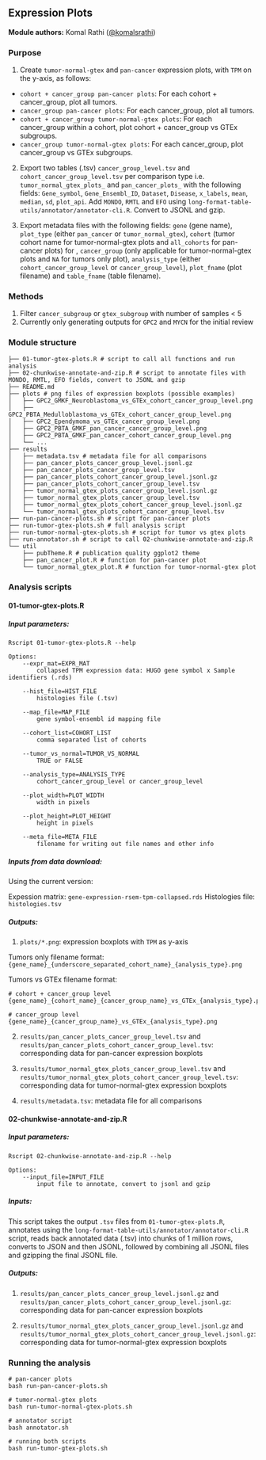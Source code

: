 ## Expression Plots

**Module authors:** Komal Rathi ([@komalsrathi](https://github.com/komalsrathi))

### Purpose

1. Create `tumor-normal-gtex` and `pan-cancer` expression plots, with `TPM` on the y-axis, as follows:

* `cohort + cancer_group pan-cancer plots`: For each cohort + cancer_group, plot all tumors.
* `cancer_group pan-cancer plots`: For each cancer_group, plot all tumors.
* `cohort + cancer_group tumor-normal-gtex plots`: For each cancer_group within a cohort, plot cohort + cancer_group vs GTEx subgroups.
* `cancer_group tumor-normal-gtex plots`: For each cancer_group, plot cancer_group vs GTEx subgroups.

2. Export two tables (.tsv) `cancer_group_level.tsv` and `cohort_cancer_group_level.tsv` per comparison type i.e. `tumor_normal_gtex_plots_` and `pan_cancer_plots_` with the following fields: `Gene_symbol`, `Gene_Ensembl_ID`, `Dataset`, `Disease`, `x_labels`, `mean`, `median`, `sd`, `plot_api`. Add `MONDO`, `RMTL` and	`EFO` using `long-format-table-utils/annotator/annotator-cli.R`. Convert to JSONL and gzip.

3. Export metadata files with the following fields: `gene` (gene name), `plot_type` (either `pan_cancer` or `tumor_normal_gtex`), `cohort` (tumor cohort name for tumor-normal-gtex plots and `all_cohorts` for pan-cancer plots) for , `cancer_group` (only applicable for tumor-normal-gtex plots and `NA` for tumors only plot), `analysis_type` (either `cohort_cancer_group_level` or `cancer_group_level`), `plot_fname` (plot filename) and `table_fname` (table filename).

### Methods 

1. Filter `cancer_subgroup` or `gtex_subgroup` with number of samples < 5 
2. Currently only generating outputs for `GPC2` and `MYCN` for the initial review

### Module structure

```
├── 01-tumor-gtex-plots.R # script to call all functions and run analysis
├── 02-chunkwise-annotate-and-zip.R # script to annotate files with MONDO, RMTL, EFO fields, convert to JSONL and gzip
├── README.md 
├── plots # png files of expression boxplots (possible examples)
│   ├── GPC2_GMKF_Neuroblastoma_vs_GTEx_cohort_cancer_group_level.png
│   ├── GPC2_PBTA_Medulloblastoma_vs_GTEx_cohort_cancer_group_level.png
│   ├── GPC2_Ependymoma_vs_GTEx_cancer_group_level.png
│   ├── GPC2_PBTA_GMKF_pan_cancer_cancer_group_level.png
│   ├── GPC2_PBTA_GMKF_pan_cancer_cohort_cancer_group_level.png
│   └── ...
├── results
│   ├── metadata.tsv # metadata file for all comparisons
│   ├── pan_cancer_plots_cancer_group_level.jsonl.gz
│   ├── pan_cancer_plots_cancer_group_level.tsv
│   ├── pan_cancer_plots_cohort_cancer_group_level.jsonl.gz
│   ├── pan_cancer_plots_cohort_cancer_group_level.tsv
│   ├── tumor_normal_gtex_plots_cancer_group_level.jsonl.gz
│   ├── tumor_normal_gtex_plots_cancer_group_level.tsv
│   ├── tumor_normal_gtex_plots_cohort_cancer_group_level.jsonl.gz
│   └── tumor_normal_gtex_plots_cohort_cancer_group_level.tsv 
├── run-pan-cancer-plots.sh # script for pan-cancer plots
├── run-tumor-gtex-plots.sh # full analysis script
├── run-tumor-normal-gtex-plots.sh # script for tumor vs gtex plots
├── run-annotator.sh # script to call 02-chunkwise-annotate-and-zip.R
└── util
    ├── pubTheme.R # publication quality ggplot2 theme
    ├── pan_cancer_plot.R # function for pan-cancer plot
    └── tumor_normal_gtex_plot.R # function for tumor-normal-gtex plot
```

### Analysis scripts

#### 01-tumor-gtex-plots.R

##### Input parameters:

```
Rscript 01-tumor-gtex-plots.R --help

Options:
	--expr_mat=EXPR_MAT
		collapsed TPM expression data: HUGO gene symbol x Sample identifiers (.rds)

	--hist_file=HIST_FILE
		histologies file (.tsv)

	--map_file=MAP_FILE
		gene symbol-ensembl id mapping file

	--cohort_list=COHORT_LIST
		comma separated list of cohorts

	--tumor_vs_normal=TUMOR_VS_NORMAL
		TRUE or FALSE

	--analysis_type=ANALYSIS_TYPE
		cohort_cancer_group_level or cancer_group_level

	--plot_width=PLOT_WIDTH
		width in pixels

	--plot_height=PLOT_HEIGHT
		height in pixels

	--meta_file=META_FILE
		filename for writing out file names and other info
```

##### Inputs from data download:

Using the current version:

Expession matrix: `gene-expression-rsem-tpm-collapsed.rds` 
Histologies file: `histologies.tsv`

##### Outputs: 

1. `plots/*.png`: expression boxplots with `TPM` as y-axis

Tumors only filename format: 
`{gene_name}_{underscore_separated_cohort_name}_{analysis_type}.png` 

Tumors vs GTEx filename format: 
```
# cohort + cancer_group level
{gene_name}_{cohort_name}_{cancer_group_name}_vs_GTEx_{analysis_type}.png

# cancer_group level
{gene_name}_{cancer_group_name}_vs_GTEx_{analysis_type}.png
``` 

2. `results/pan_cancer_plots_cancer_group_level.tsv` and `results/pan_cancer_plots_cohort_cancer_group_level.tsv`: corresponding data for pan-cancer expression boxplots

3. `results/tumor_normal_gtex_plots_cancer_group_level.tsv` and `results/tumor_normal_gtex_plots_cohort_cancer_group_level.tsv`: corresponding data for tumor-normal-gtex expression boxplots

4. `results/metadata.tsv`: metadata file for all comparisons 

#### 02-chunkwise-annotate-and-zip.R

##### Input parameters:

```
Rscript 02-chunkwise-annotate-and-zip.R --help

Options:
	--input_file=INPUT_FILE
		input file to annotate, convert to jsonl and gzip
```

##### Inputs:

This script takes the output `.tsv` files from `01-tumor-gtex-plots.R`, annotates using the 
`long-format-table-utils/annotator/annotator-cli.R` script, reads back annotated data (.tsv) into chunks of 1 million rows, converts to JSON and then JSONL, followed by combining all JSONL files and gzipping the final JSONL file. 

##### Outputs:

1. `results/pan_cancer_plots_cancer_group_level.jsonl.gz` and `results/pan_cancer_plots_cohort_cancer_group_level.jsonl.gz`: corresponding data for pan-cancer expression boxplots

2. `results/tumor_normal_gtex_plots_cancer_group_level.jsonl.gz` and `results/tumor_normal_gtex_plots_cohort_cancer_group_level.jsonl.gz`: corresponding data for tumor-normal-gtex expression boxplots

### Running the analysis

```
# pan-cancer plots
bash run-pan-cancer-plots.sh

# tumor-normal-gtex plots
bash run-tumor-normal-gtex-plots.sh

# annotator script
bash annotator.sh

# running both scripts
bash run-tumor-gtex-plots.sh
```



